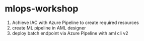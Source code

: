 # mlops-workshop
1. Achieve IAC with Azure Pipeline to create required resources
2. create ML pipeline in AML designer
3. deploy batch endpoint via Azure Pipeline with aml cli v2
